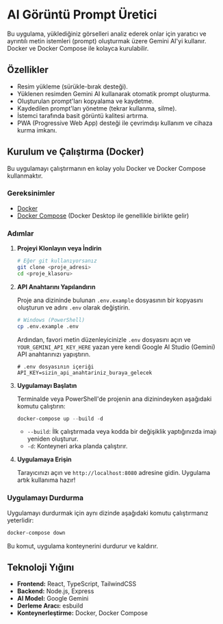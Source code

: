 # AI Görüntü Prompt Üretici

Bu uygulama, yüklediğiniz görselleri analiz ederek onlar için yaratıcı ve ayrıntılı metin istemleri (prompt) oluşturmak üzere Gemini AI'yi kullanır. Docker ve Docker Compose ile kolayca kurulabilir.

## Özellikler

- Resim yükleme (sürükle-bırak desteği).
- Yüklenen resimden Gemini AI kullanarak otomatik prompt oluşturma.
- Oluşturulan prompt'ları kopyalama ve kaydetme.
- Kaydedilen prompt'ları yönetme (tekrar kullanma, silme).
- İstemci tarafında basit görüntü kalitesi artırma.
- PWA (Progressive Web App) desteği ile çevrimdışı kullanım ve cihaza kurma imkanı.

## Kurulum ve Çalıştırma (Docker)

Bu uygulamayı çalıştırmanın en kolay yolu Docker ve Docker Compose kullanmaktır.

### Gereksinimler

- [Docker](https://www.docker.com/get-started)
- [Docker Compose](https://docs.docker.com/compose/install/) (Docker Desktop ile genellikle birlikte gelir)

### Adımlar

1.  **Projeyi Klonlayın veya İndirin**

    ```bash
    # Eğer git kullanıyorsanız
    git clone <proje_adresi>
    cd <proje_klasoru>
    ```

2.  **API Anahtarını Yapılandırın**

    Proje ana dizininde bulunan `.env.example` dosyasının bir kopyasını oluşturun ve adını `.env` olarak değiştirin.

    ```bash
    # Windows (PowerShell)
    cp .env.example .env
    ```

    Ardından, favori metin düzenleyicinizle `.env` dosyasını açın ve `YOUR_GEMINI_API_KEY_HERE` yazan yere kendi Google AI Studio (Gemini) API anahtarınızı yapıştırın.

    ```dotenv
    # .env dosyasının içeriği
    API_KEY=sizin_api_anahtariniz_buraya_gelecek
    ```

3.  **Uygulamayı Başlatın**

    Terminalde veya PowerShell'de projenin ana dizinindeyken aşağıdaki komutu çalıştırın:

    ```powershell
    docker-compose up --build -d
    ```

    - `--build`: İlk çalıştırmada veya kodda bir değişiklik yaptığınızda imajı yeniden oluşturur.
    - `-d`: Konteyneri arka planda çalıştırır.

4.  **Uygulamaya Erişin**

    Tarayıcınızı açın ve `http://localhost:8080` adresine gidin. Uygulama artık kullanıma hazır!

### Uygulamayı Durdurma

Uygulamayı durdurmak için aynı dizinde aşağıdaki komutu çalıştırmanız yeterlidir:

```powershell
docker-compose down
```

Bu komut, uygulama konteynerini durdurur ve kaldırır.

## Teknoloji Yığını

- **Frontend:** React, TypeScript, TailwindCSS
- **Backend:** Node.js, Express
- **AI Model:** Google Gemini
- **Derleme Aracı:** esbuild
- **Konteynerleştirme:** Docker, Docker Compose
